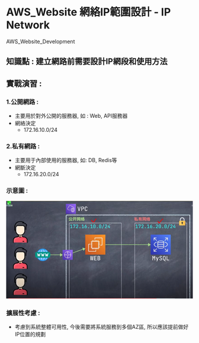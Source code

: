 # AWS_Website 網絡IP範圍設計 - IP Network 
AWS_Website_Development

## 知識點 : 建立網路前需要設計IP網段和使用方法

## 實戰演習 : 

### 1.公開網路 : 
+ 主要用於對外公開的服務器, 如 : Web, API服務器
+ 網絡決定 
    + 172.16.10.0/24

### 2.私有網路 : 
+ 主要用于內部使用的服務器, 如: DB, Redis等
+ 網斷決定 
    + 172.16.20.0/24

### 示意圖 : 
![](./img/AZ.PNG)

### 擴展性考慮 : 
+ 考慮到系統整體可用性, 今後需要將系統服務到多個AZ區, 所以應該提前做好IP位置的規劃






